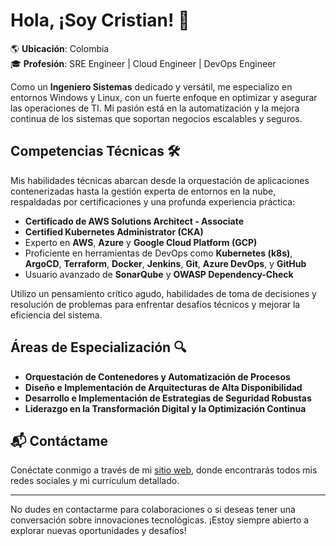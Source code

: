 # Hola, ¡Soy Cristian! 👋

🌎 **Ubicación**: Colombia  
🎓 **Profesión**: SRE Engineer | Cloud Engineer | DevOps Engineer

Como un **Ingeniero Sistemas** dedicado y versátil, me especializo en entornos Windows y Linux, con un fuerte enfoque en optimizar y asegurar las operaciones de TI. Mi pasión está en la automatización y la mejora continua de los sistemas que soportan negocios escalables y seguros.

## Competencias Técnicas 🛠️

Mis habilidades técnicas abarcan desde la orquestación de aplicaciones contenerizadas hasta la gestión experta de entornos en la nube, respaldadas por certificaciones y una profunda experiencia práctica:

- **Certificado de AWS Solutions Architect - Associate**
- **Certified Kubernetes Administrator (CKA)**
- Experto en **AWS**, **Azure** y **Google Cloud Platform (GCP)**
- Proficiente en herramientas de DevOps como **Kubernetes (k8s)**, **ArgoCD**, **Terraform**, **Docker**, **Jenkins**, **Git**, **Azure DevOps**, y **GitHub**
- Usuario avanzado de **SonarQube** y **OWASP Dependency-Check**

Utilizo un pensamiento crítico agudo, habilidades de toma de decisiones y resolución de problemas para enfrentar desafíos técnicos y mejorar la eficiencia del sistema.

## Áreas de Especialización 🔍

- **Orquestación de Contenedores y Automatización de Procesos**
- **Diseño e Implementación de Arquitecturas de Alta Disponibilidad**
- **Desarrollo e Implementación de Estrategias de Seguridad Robustas**
- **Liderazgo en la Transformación Digital y la Optimización Continua**

## 📬 Contáctame

Conéctate conmigo a través de mi [sitio web](https://cristianestupinan.online), donde encontrarás todos mis redes sociales y mi currículum detallado.

---

No dudes en contactarme para colaboraciones o si deseas tener una conversación sobre innovaciones tecnológicas. ¡Estoy siempre abierto a explorar nuevas oportunidades y desafíos!


